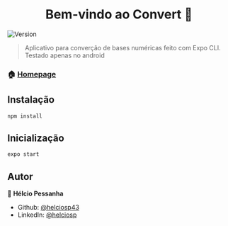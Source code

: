 <h1 align="center">Bem-vindo ao Convert 👋</h1>
<p>
  <img alt="Version" src="https://img.shields.io/badge/version-1.0-blue.svg?cacheSeconds=2592000" />
</p>

> Aplicativo para converção de bases numéricas feito com Expo CLI. Testado apenas no android

### 🏠 [Homepage](https://github.com/helciosp43/Convert)

## Instalação

```sh
npm install
```

## Inicialização

```sh
expo start
```

## Autor

👤 **Hélcio Pessanha**

* Github: [@helciosp43](https://github.com/helciosp43)
* LinkedIn: [@helciosp](https://linkedin.com/in/helciosp)
